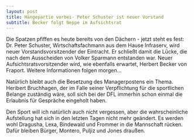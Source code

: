 ```yaml
---
layout: post
title: Hängepartie vorbei- Peter Schuster ist neuer Vorstand
subtitle: Becker folgt Neppe im Aufsichtsrat
---
```


Die Spatzen pfiffen es heute bereits von den Dächern - jetzt steht es fest: Dr. Peter Schuster, Wirtschaftsfachmann aus dem Hause Infraserv, wird neuer Vorstandsvorsitzender der Eintracht. Er schließt damit die Lücke, die nach dem Ausscheiden von Volker Sparmann entstanden war. Neuer Aufsichtsratsvorsitzender wird, wie ebenfalls erwartet, Herbert Becker von Fraport. Weitere Informationen folgen morgen...

Natürlich bleibt auch die Besetzung des Managerpostens ein Thema. Heribert Bruchhagen, der im Falle seiner Verpflichtung für die sportlichen Belange zuständig wäre, soll sich bei der DFL immerhin schon einmal die Erlaubnis für Gespräche eingeholt haben.

Den Sport will ich natürlich auch nicht vergessen, aber die wahrscheinliche Aufstellung hat sich in den letzten Tagen nicht mehr geändert. Es werden wohl Dragusha, Lexa, Bindewald und Frommer in die Mannschaft rücken. Dafür bleiben Bürger, Montero, Puljiz und Jones draußen.
